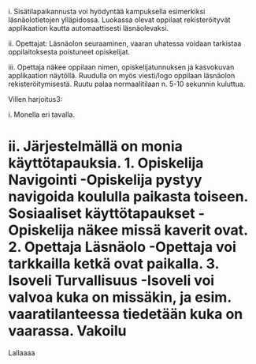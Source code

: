 i. Sisätilapaikannusta voi hyödyntää kampuksella esimerkiksi läsnäolotietojen ylläpidossa. Luokassa olevat oppilaat rekisteröityvät applikaation kautta automaattisesti läsnäolevaksi.

ii. Opettajat: Läsnäolon seuraaminen, vaaran uhatessa voidaan tarkistaa oppilaitoksesta poistuneet opiskelijat.

iii. Opettaja näkee oppilaan nimen, opiskelijatunnuksen ja kasvokuvan applikaation näytöllä. Ruudulla on myös viesti/logo oppilaan läsnäolon rekisteröitymisestä. Ruutu palaa normaalitilaan n. 5-10 sekunnin kuluttua.



Villen harjoitus3:

i. Monella eri tavalla.

ii. Järjestelmällä on monia käyttötapauksia.
	1. Opiskelija
		Navigointi
			-Opiskelija pystyy navigoida koululla paikasta toiseen.
		Sosiaaliset käyttötapaukset
			-Opiskelija näkee missä kaverit ovat.
	2. Opettaja
		Läsnäolo
			-Opettaja voi tarkkailla ketkä ovat paikalla.
	3. Isoveli
		Turvallisuus
			-Isoveli voi valvoa kuka on missäkin, ja esim. vaaratilanteessa tiedetään kuka on vaarassa.
		Vakoilu
=======
Lallaaaa

